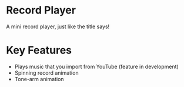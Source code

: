 # Record Player
A mini record player, just like the title says!

# Key Features
* Plays music that you import from YouTube (feature in development)
* Spinning record animation
* Tone-arm animation
